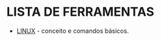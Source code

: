 # LISTA DE FERRAMENTAS
* [LINUX](https://github.com/Isiumlord/GlowUpDataEngineerStudy/blob/main/Ferramentas/Linux.md) - conceito e comandos básicos.

